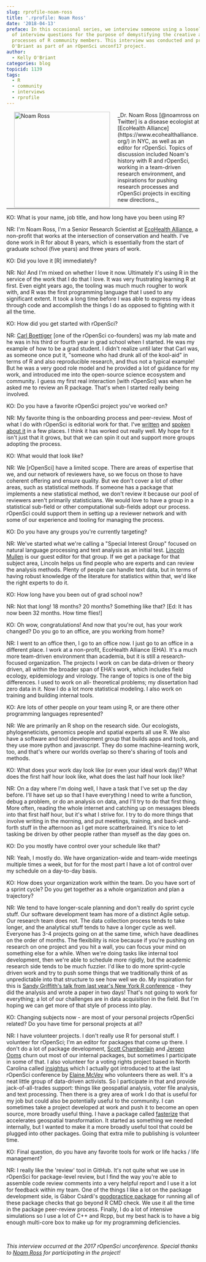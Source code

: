 ```yaml
---
slug: rprofile-noam-ross
title: '.rprofile: Noam Ross'
date: '2018-04-13'
preface: In this occasional series, we interview someone using a loosely defined set
  of interview questions for the purpose of demystifying the creative and development
  processes of R community members. This interview was conducted and prepared by Kelly
  O'Briant as part of an rOpenSci unconf17 project.
author:
  - Kelly O'Briant
categories: blog
topicid: 1139
tags:
  - R
  - community
  - interviews
  - rprofile
---
```


<img src="/img/blog-images/2018-04-13-rprofile-noam-ross/noam-ross.jpg" alt="Noam Ross" style="margin: 0px 20px; width: 250px;" align="left">
_Dr. Noam Ross [@noamross on Twitter] is a disease ecologist at [EcoHealth Alliance](https://www.ecohealthalliance.org/) in NYC, as well as an editor for rOpenSci. Topics of discussion included Noam's history with R and rOpenSci, working in a team-driven research environment, and inspirations for pushing research processes and rOpenSci projects in exciting new directions._

---

KO: What is your name, job title, and how long have you been using R?

NR: I'm Noam Ross, I'm a Senior Research Scientist at [EcoHealth Alliance](https://www.ecohealthalliance.org/), a non-profit that works at the intersection of conservation and health. I've done work in R for about 8 years, which is essentially from the start of graduate school (five years) and three years of work.

KO: Did you love it [R] immediately?

NR: No! And I'm mixed on whether I love it now. Ultimately it's using R in the service of the work that I do that I love. It was very frustrating learning R at first. Even eight years ago, the tooling was much much rougher to work with, and R was the first programming language that I used to any significant extent. It took a long time before I was able to express my ideas through code and accomplish the things I do as opposed to fighting with it all the time.

KO: How did you get started with rOpenSci?

NR: [Carl Boettiger](https://twitter.com/cboettig) [one of the rOpenSci co-founders] was my lab mate and he was in his third or fourth year in grad school when I started. He was my example of how to be a grad student. I didn't realize until later that Carl was, as someone once put it, "someone who had drunk all of the kool-aid" in terms of R and also reproducible research, and thus not a typical example! But he was a very good role model and he provided a lot of guidance for my work, and introduced me into the open-source science ecosystem and community. I guess my first real interaction [with rOpenSci] was when he asked me to review an R package. That's when I started really being involved.

KO: Do you have a favorite rOpenSci project you've worked on?

NR: My favorite thing is the onboarding process and peer-review. Most of what I do with rOpenSci is editorial work for that. I've [written](https://www.numfocus.org/blog/how-ropensci-uses-code-review-to-promote-reproducible-science/) and [spoken about it](https://youtu.be/Dc6qnwbJbTU) in a few places. I think it has worked out really well. My hope for it isn't just that it grows, but that we can spin it out and support more groups adopting the process.

KO: What would that look like?

NR: We [rOpenSci] have a limited scope. There are areas of expertise that we, and our network of reviewers have, so we focus on those to have coherent offering and ensure quality. But we don't cover a lot of other areas, such as statistical methods. If someone has a package that implements a new statistical method, we don't review it because our pool of reviewers aren't primarily statisticians. We would love to have a group in a statistical sub-field or other computational sub-fields adopt our process. rOpenSci could support them in setting up a reviewer network and with some of our experience and tooling for managing the process.

KO: Do you have any groups you're currently targeting?

NR: We've started what we're calling a "Special Interest Group" focused on natural language processing and text analysis as an initial test. [Lincoln Mullen](https://lincolnmullen.com/) is our guest editor for that group. If we get a package for that subject area, Lincoln helps us find people who are experts and can review the analysis methods. Plenty of people can handle text data, but in terms of having robust knowledge of the literature for statistics within that, we'd like the right experts to do it.

KO: How long have you been out of grad school now?

NR: Not that long! 18 months? 20 months? Something like that? [Ed: It has now been 32 months. How time flies!]

KO: Oh wow, congratulations! And now that you're out, has your work changed? Do you go to an office, are you working from home?

NR: I went to an office then, I go to an office now. I just go to an office in a different place. I work at a non-profit, EcoHealth Alliance (EHA). It's a much more team-driven environment than academia, but it is still a research-focused organization.  The projects I work on can be data-driven or theory driven, all within the broader span of EHA's work, which includes field ecology, epidemiology and virology. The range of topics is one of the big differences. I used to work on all- theoretical problems; my dissertation had zero data in it. Now I do a lot more statistical modeling. I also work on training and building internal tools.

KO: Are lots of other people on your team using R, or are there other programming languages represented?

NR: We are primarily an R shop on the research side. Our ecologists, phylogeneticists, genomics people and spatial experts all use R. We also have a software and tool development group that builds apps and tools, and they use more python and javascript. They do some machine-learning work, too, and that's where our worlds overlap so there's sharing of tools and methods.

KO: What does your work day look like (or even your ideal work day)? What does the first half hour look like, what does the last half hour look like?

NR: On a day where I'm doing well, I have a task that I've set up the day before. I'll have set up so that I have everything I need to write a function, debug a problem, or do an analysis on data, and I'll try to do that first thing. More often, reading the whole internet and catching up on messages bleeds into that first half hour, but it's what I strive for. I try to do more things that involve writing in the morning, and put meetings, training, and back-and-forth stuff in the afternoon as I get more scatterbrained. It's nice to let tasking be driven by other people rather than myself as the day goes on.

KO: Do you mostly have control over your schedule like that?

NR: Yeah, I mostly do. We have organization-wide and team-wide meetings multiple times a week, but for for the most part I have a lot of control over my schedule on a day-to-day basis.

KO: How does your organization work within the team. Do you have sort of a sprint cycle? Do you get together as a whole organization and plan a trajectory?

NR: We tend to have longer-scale planning and don't really do sprint cycle stuff. Our software development team has more of a distinct Agile setup. Our research team does not. The data collection process tends to take longer, and the analytical stuff tends to have a longer cycle as well. Everyone has 3-4 projects going on at the same time, which have deadlines on the order of months. The flexibility is nice because if you're pushing on research on one project and you hit a wall, you can focus your mind on something else for a while.
When we're doing tasks like internal tool development, then we're able to schedule more rigidly, but the academic research side tends to be much fuzzier. I'd like to do more sprint-cycle driven work and try to push some things that we traditionally think of as unpredictable into that structure to see how well we do. My inspiration for this is [Sandy Griffith's talk from last year's New York R conference](https://youtu.be/5JYiNeWOtuw) - they did the analysis and wrote a paper in two days! That's not going to work for everything; a lot of our challenges are in data acquisition in the field. But I'm hoping we can get more of that style of process into play.

KO: Changing subjects now - are most of your personal projects rOpenSci related? Do you have time for personal projects at all?

NR: I have volunteer projects. I don't really use R for personal stuff. I volunteer for rOpenSci; I'm an editor for packages that come up there. I don't do a lot of package development, [Scott Chamberlain](https://twitter.com/sckottie?lang=en) and [Jeroen Ooms](https://twitter.com/opencpu) churn out most of our internal packages, but sometimes I participate in some of that.
I also volunteer for a voting rights project based in North Carolina called [insightus](https://insight-us.org/) which I actually got introduced to at the last rOpenSci conference by [Elaine McVey](https://twitter.com/eamcvey) who volunteers there as well. It's a neat little group of data-driven activists. So I participate in that and provide jack-of-all-trades support: things like geospatial analysis, voter file analysis, and text processing.
Then there is a grey area of work I do that is useful for my job but could also be potentially useful to the community. I can sometimes take a project developed at work and push it to become an open source, more broadly useful thing. I have a package called [fasterize](https://github.com/ecohealthalliance/fasterize) that accelerates geospatial transformation. It started as something we needed internally, but I wanted to make it a more broadly useful tool that could be plugged into other packages. Going that extra mile to publishing is volunteer time.

KO: Final question, do you have any favorite tools for work or life hacks / life management?

NR: I really like the 'review' tool in GitHub. It's not quite what we use in rOpenSci for package-level review, but I find the way you're able to assemble code review comments into a  very helpful report and I use it a lot for feedback within my team. One of the things I like a lot on the package development side, is Gábor Csárdi's [goodpractice package](https://github.com/MangoTheCat/goodpractice) for running all of these package checks that go beyond R CMD check.  We use it all the time in the package peer-review process. Finally, I do a lot of intensive simulations so I use a lot of C++ and Rcpp, but my best hack is to have a big enough multi-core box to make up for my programming deficiencies.

<br>

_This interview occurred at the 2017 rOpenSci unconference. Special thanks to [Noam Ross](https://twitter.com/noamross) for participating in the project!_
